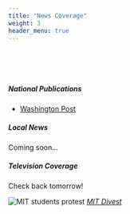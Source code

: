 ```yaml
---
title: "News Coverage"
weight: 3
header_menu: true
---
```


<br><br><br>

##### National Publications

- [Washington Post](https://www.washingtonpost.com/education/2022/02/16/college-fossil-fuel-divest-legal-action/)
<!-- - The Guardian
 - Reuters
 - Grist
 - Inside Higher Ed
-->

##### Local News

Coming soon...
<!--
- California
- Connecticut
- Massachusetts
- New Jersey
- Tennessee
-->

##### Television Coverage  

Check back tomorrow!
<!--
- Morning Joe
-->

![MIT students protest](images/mit2.JPG)
[*MIT Divest*](https://www.mit-divest.com/)